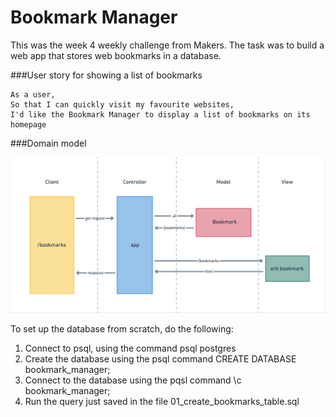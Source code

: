 # Bookmark Manager

This was the week 4 weekly challenge from Makers. The task was to build a web app that stores web bookmarks in a database.

###User story for showing a list of bookmarks

```
As a user,
So that I can quickly visit my favourite websites,
I'd like the Bookmark Manager to display a list of bookmarks on its homepage
```

###Domain model

![Bookmark Manager domain model](./images/domain_model.png)

To set up the database from scratch, do the following:

1. Connect to psql, using the command psql postgres
2. Create the database using the psql command CREATE DATABASE bookmark_manager;
3. Connect to the database using the pqsl command \c bookmark_manager;
4. Run the query just saved in the file 01_create_bookmarks_table.sql
